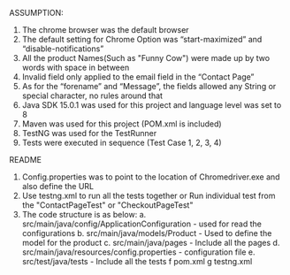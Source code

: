 ASSUMPTION: 

1.	The chrome browser was the default browser
2.	The default setting for Chrome Option was “start-maximized” and “disable-notifications”
3.	All the product Names(Such as "Funny Cow") were made up by two words with space in between 
4.	Invalid field only applied to the email field in the “Contact Page”
5.  As for the “forename” and “Message”, the fields allowed any String or special character, no rules around that
6.  Java SDK 15.0.1 was used for this project and language level was set to 8
7.  Maven was used for this project (POM.xml is included) 
8.  TestNG was used for the TestRunner
9.  Tests were executed in sequence (Test Case 1, 2, 3, 4)

README
1. Config.properties was to point to the location of Chromedriver.exe and also define the URL
2. Use testng.xml to run all the tests together or Run individual test from the "ContactPageTest" or "CheckoutPageTest"
3. The code structure is as below: 
a. src/main/java/config/ApplicationConfiguration - used for read the configurations
b. src/main/java/models/Product - Used to define the model for the product
c. src/main/java/pages          - Include all the pages
d. src/main/java/resources/config.properties - configuration file
e. src/test/java/tests           - Include all the tests
f pom.xml 
g testng.xml  

